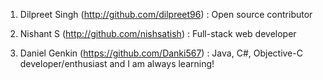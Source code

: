 1. Dilpreet Singh (http://github.com/dilpreet96) : Open source contributor

2. Nishant S (http://github.com/nishsatish) : Full-stack web developer

3. Daniel Genkin (https://github.com/Danki567) : Java, C#, Objective-C developer/enthusiast and I am always learning!
